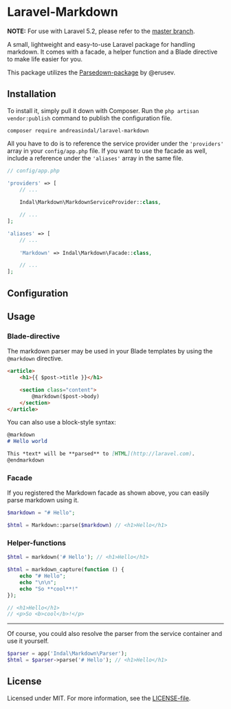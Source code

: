 # Laravel-Markdown

**NOTE:** For use with Laravel 5.2, please refer to the [master branch](https://github.com/andreasindal/laravel-markdown/tree/master).

A small, lightweight and easy-to-use Laravel package for handling markdown. It comes with a facade, a helper function and a Blade directive to make life easier for you.

This package utilizes the [Parsedown-package](http://parsedown.org/) by @erusev.

## Installation

To install it, simply pull it down with Composer. Run the `php artisan vendor:publish` command to publish the configuration file.

    composer require andreasindal/laravel-markdown

All you have to do is to reference the service provider under the `'providers'` array in your `config/app.php` file. If you want to use the facade as well, include a reference under the `'aliases'` array in the same file.

```php
// config/app.php

'providers' => [
    // ...
    
    Indal\Markdown\MarkdownServiceProvider::class,

    // ...
];

'aliases' => [
    // ...
    
    'Markdown' => Indal\Markdown\Facade::class,

    // ...
];
```

## Configuration

## Usage

### Blade-directive

The markdown parser may be used in your Blade templates by using the `@markdown` directive.

```html
<article>
    <h1>{{ $post->title }}</h1>

    <section class="content">
        @markdown($post->body)
    </section>
</article>
```

You can also use a block-style syntax:

```markdown
@markdown
# Hello world

This *text* will be **parsed** to [HTML](http://laravel.com).
@endmarkdown
```

### Facade

If you registered the Markdown facade as shown above, you can easily parse markdown using it.

```php
$markdown = "# Hello";

$html = Markdown::parse($markdown) // <h1>Hello</h1>
```

### Helper-functions

```php
$html = markdown('# Hello'); // <h1>Hello</h1>
```

```php
$html = markdown_capture(function () {
    echo "# Hello";
    echo "\n\n";
    echo "So **cool**!"
});

// <h1>Hello</h1>
// <p>So <b>cool</b>!</p>
```

---

Of course, you could also resolve the parser from the service container and use it yourself.

```php
$parser = app('Indal\Markdown\Parser');
$html = $parser->parse('# Hello'); // <h1>Hello</h1>

```

## License

Licensed under MIT. For more information, see the [LICENSE-file](https://github.com/andreasindal/laravel-markdown/blob/master/LICENSE).

